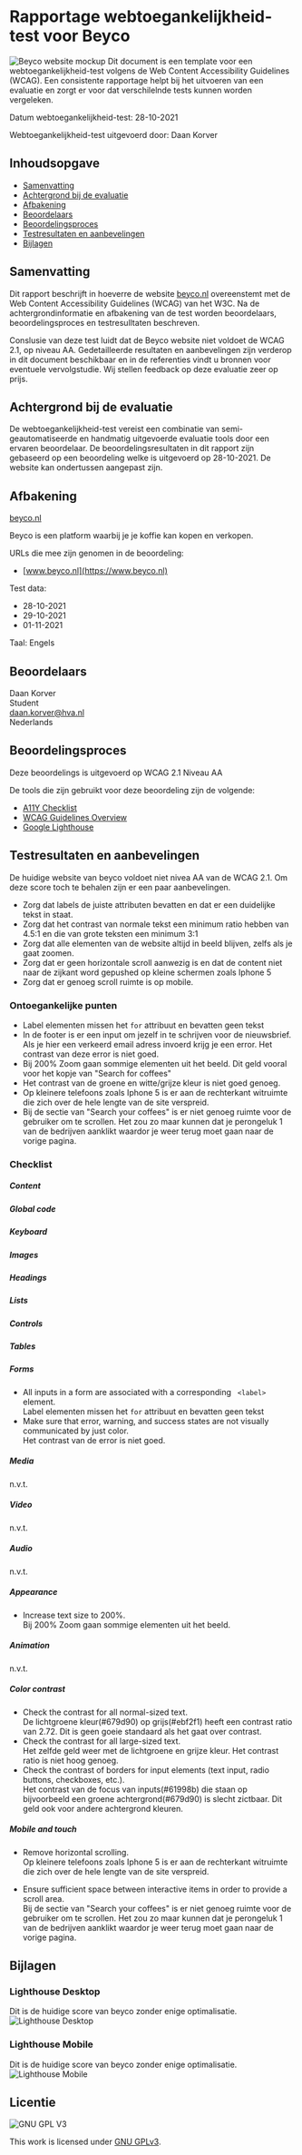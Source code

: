 # Rapportage webtoegankelijkheid-test voor Beyco
![Beyco website mockup](assets/mockup.jpg)
Dit document is een template voor een webtoegankelijkheid-test volgens de Web Content Accessibility Guidelines (WCAG). Een consistente rapportage helpt bij het uitvoeren van een evaluatie en zorgt er voor dat verschilelnde tests kunnen worden vergeleken.

Datum webtoegankelijkheid-test: 28-10-2021

Webtoegankelijkheid-test uitgevoerd door: Daan Korver

## Inhoudsopgave
  * [Samenvatting](#samenvatting)
  * [Achtergrond bij de evaluatie](#achtergrond-bij-de-evaluatie)
  * [Afbakening](#afbakening)
  * [Beoordelaars](#beoordelaars)
  * [Beoordelingsproces](#beoordelingsproces)
  * [Testresultaten en aanbevelingen](#testresultaten-en-aanbevelingen)
  * [Bijlagen](#bijlagen)

## Samenvatting
Dit rapport beschrijft in hoeverre de website [beyco.nl](https://www/beyco.nl) overeenstemt met de Web Content Accessibility Guidelines (WCAG) van het W3C. Na de achtergrondinformatie en afbakening van de test worden beoordelaars, beoordelingsproces en testresulltaten beschreven.

Conslusie van deze test luidt dat de Beyco website niet voldoet de WCAG 2.1, op niveau AA. Gedetailleerde resultaten en aanbevelingen zijn verderop in dit document beschikbaar en in de referenties vindt u bronnen voor eventuele vervolgstudie. Wij stellen feedback op deze evaluatie zeer op prijs.

## Achtergrond bij de evaluatie
De webtoegankelijkheid-test vereist een combinatie van semi-geautomatiseerde en handmatig uitgevoerde evaluatie tools door een ervaren beoordelaar. De beoordelingsresultaten in dit rapport zijn gebaseerd op een beoordeling welke is uitgevoerd op 28-10-2021. De website kan ondertussen aangepast zijn.

## Afbakening
[beyco.nl](https://www.beyco.nl)

Beyco is een platform waarbij je je koffie kan kopen en verkopen.

URLs die mee zijn genomen in de beoordeling:
* [www.beyco.nl](https://www.beyco.nl)


Test data:
* 28-10-2021
* 29-10-2021
* 01-11-2021

Taal: Engels

## Beoordelaars
Daan Korver  
Student  
daan.korver@hva.nl  
Nederlands


## Beoordelingsproces
Deze beoordelings is uitgevoerd op WCAG 2.1 Niveau AA

De tools die zijn gebruikt voor deze beoordeling zijn de volgende:
* [A11Y Checklist](https://www.a11yproject.com/checklist/)
* [WCAG Guidelines Overview](https://www.w3.org/WAI/standards-guidelines/wcag/)
* [Google Lighthouse](https://developers.google.com/web/tools/lighthouse)

## Testresultaten en aanbevelingen
De huidige website van beyco voldoet niet nivea AA van de WCAG 2.1. Om deze score toch te behalen zijn er een paar aanbevelingen.

* Zorg dat labels de juiste attributen bevatten en dat er een duidelijke tekst in staat.
* Zorg dat het contrast van normale tekst een minimum ratio hebben van 4.5:1 en die van grote teksten een minimum 3:1
* Zorg dat alle elementen van de website altijd in beeld blijven, zelfs als je gaat zoomen.
* Zorg dat er geen horizontale scroll aanwezig is en dat de content niet naar de zijkant word gepushed op kleine schermen zoals Iphone 5
* Zorg dat er genoeg scroll ruimte is op mobile.

### Ontoegankelijke punten
* Label elementen missen het ```for``` attribuut en bevatten geen tekst
* In de footer is er een input om jezelf in te schrijven voor de nieuwsbrief. Als je hier een verkeerd email adress invoerd krijg je een error. Het contrast van deze error is niet goed.
* Bij 200% Zoom gaan sommige elementen uit het beeld. Dit geld vooral voor het kopje van "Search for coffees"
* Het contrast van de groene en witte/grijze kleur is niet goed genoeg.
* Op kleinere telefoons zoals Iphone 5 is er aan de rechterkant witruimte die zich over de hele lengte van de site verspreid.
* Bij de sectie van "Search your coffees" is er niet genoeg ruimte voor de gebruiker om te scrollen. Het zou zo maar kunnen dat je perongeluk 1 van de bedrijven aanklikt waardor je weer terug moet gaan naar de vorige pagina.


### Checklist 

##### Content

##### Global code

##### Keyboard

##### Images

##### Headings

##### Lists

##### Controls

##### Tables

##### Forms
* All inputs in a form are associated with a corresponding  ```
<label>``` element.   
Label elementen missen het ```for``` attribuut en bevatten geen tekst
* Make sure that error, warning, and success states are not visually communicated by just color.  
Het contrast van de error is niet goed.

##### Media
n.v.t.

##### Video
n.v.t.

##### Audio
n.v.t.

##### Appearance
* Increase text size to 200%.  
Bij 200% Zoom gaan sommige elementen uit het beeld.

##### Animation
n.v.t.

##### Color contrast

* Check the contrast for all normal-sized text.  
De lichtgroene kleur(#679d90) op grijs(#ebf2f1) heeft een contrast ratio van 2.72. Dit is geen goeie standaard als het gaat over contrast. 
* Check the contrast for all large-sized text.  
Het zelfde geld weer met de lichtgroene en grijze kleur. Het contrast ratio is niet hoog genoeg.
* Check the contrast of borders for input elements (text input, radio buttons, checkboxes, etc.).  
Het contrast van de  focus van inputs(#61998b) die staan op bijvoorbeeld een groene achtergrond(#679d90) is slecht zictbaar. Dit geld ook voor andere achtergrond kleuren.

##### Mobile and touch

* Remove horizontal scrolling.  
Op kleinere telefoons zoals Iphone 5 is er aan de rechterkant witruimte die zich over de hele lengte van de site verspreid.

* Ensure sufficient space between interactive items in order to provide a scroll area.  
Bij de sectie van "Search your coffees" is er niet genoeg ruimte voor de gebruiker om te scrollen. Het zou zo maar kunnen dat je perongeluk 1 van de bedrijven aanklikt waardor je weer terug moet gaan naar de vorige pagina.

## Bijlagen

### Lighthouse Desktop
Dit is de huidige score van beyco zonder enige optimalisatie.
![Lighthouse Desktop](assets/lighthouse_desktop_before.png)

### Lighthouse Mobile
Dit is de huidige score van beyco zonder enige optimalisatie.
![Lighthouse Mobile](assets/lighthouse_mobile_before.png)

## Licentie

![GNU GPL V3](https://www.gnu.org/graphics/gplv3-127x51.png)

This work is licensed under [GNU GPLv3](./LICENSE).
